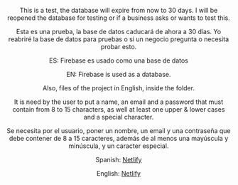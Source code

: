 <div align="center">

This is a test, the database will expire from now to 30 days. I will be reopened the database for testing or if a business asks or wants to test  this.

Esta es una prueba, la base de datos caducará de ahora a 30 días. Yo reabriré la base de datos para pruebas o si un negocio pregunta o necesita probar esto.

  
ES: Firebase es usado como una base de datos
  
EN: Firebase is used as a database.

Also, files of the project in English, inside the folder.



It is need by the user to put a name, an email and a password that must contain from 8 to 15 characters, as well at least one upper & lower cases and a special character.

Se necesita por el usuario, poner un nombre, un email y una contraseña que debe contener de 8 a 15 caracteres, además de al menos una mayúscula y minúscula, y un caracter especial.


Spanish: [Netlify](https://form-validation-firebase-memosainz-es.netlify.app/)

English: [Netlify](https://form-validation-firebase-memosainz.netlify.app/)
